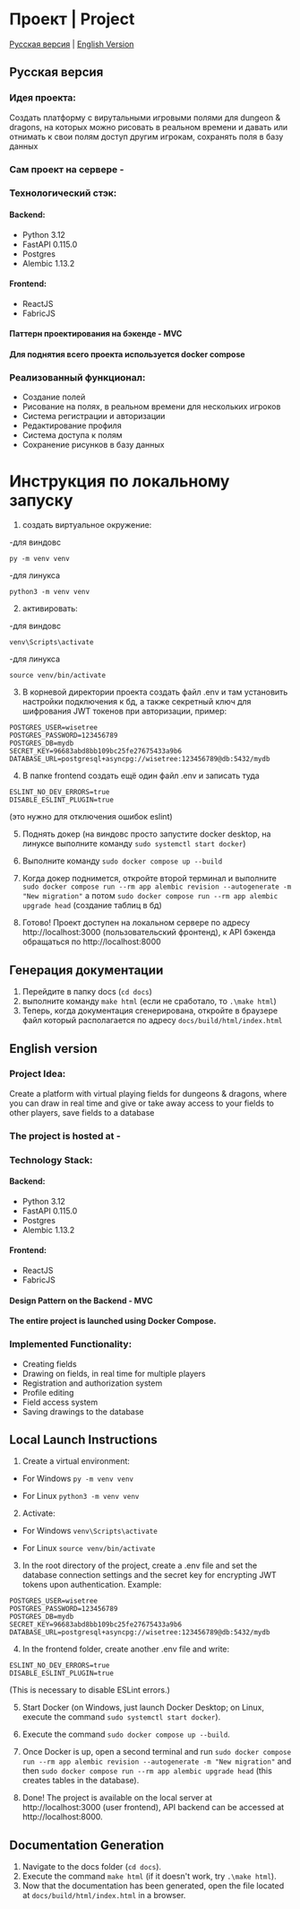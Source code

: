 # Проект  | Project 
[Русская версия](#russian-version) | [English Version](#english-version)

<a id="russian-version"></a>
##  Русская версия

### Идея проекта:
Создать платформу с вирутальными игровыми полями для dungeon & dragons, на которых можно рисовать в реальном времени и давать или отнимать к свои полям доступ другим игрокам, сохранять поля в базу данных


### Сам проект на сервере - 

### Технологический стэк:
#### Backend:
- Python 3.12
- FastAPI 0.115.0
- Postgres
- Alembic 1.13.2
#### Frontend:
- ReactJS
- FabricJS
#### Паттерн проектирования на бэкенде - MVC

#### Для поднятия всего проекта используется docker compose

### Реализованный функционал:
- Создание полей
- Рисование на полях, в реальном времени для нескольких игроков
- Система регистрации и авторизации
- Редактирование профиля
- Система доступа к полям
- Сохранение рисунков в базу данных


# Инструкция по локальному запуску 

1) создать виртуальное окружение:

-для виндовс
```commandline
py -m venv venv
```

-для линукса
```commandline
python3 -m venv venv
```

2) активировать:

-для виндовс
```commandline
venv\Scripts\activate
```

-для линукса
```commandline
source venv/bin/activate
```

3) В корневой директории проекта создать файл .env и там установить настройки подключения к бд, а также секретный ключ для шифрования JWT токенов при авторизации, пример:
```
POSTGRES_USER=wisetree
POSTGRES_PASSWORD=123456789
POSTGRES_DB=mydb
SECRET_KEY=96683abd8bb109bc25fe27675433a9b6
DATABASE_URL=postgresql+asyncpg://wisetree:123456789@db:5432/mydb
```

4) В папке frontend создать ещё один файл .env и записать туда
```
ESLINT_NO_DEV_ERRORS=true
DISABLE_ESLINT_PLUGIN=true
```
(это нужно для отключения ошибок eslint)

5) Поднять докер (на виндовс просто запустите docker desktop, на линуксе выполните команду ```sudo systemctl start docker```)

6) Выполните команду ```sudo docker compose up --build```

7) Когда докер поднимется, откройте второй терминал и выполните ```sudo docker compose run --rm app alembic revision --autogenerate -m "New migration"``` а потом ```sudo docker compose run --rm app alembic upgrade head``` (создание таблиц в бд)

8) Готово! Проект доступен на локальном сервере по адресу http://localhost:3000 (пользовательский фронтенд), к API бэкенда обращаться по http://localhost:8000



## Генерация документации

1) Перейдите в папку docs (```cd docs```)
2) выполните команду ```make html``` (если не сработало, то ```.\make html```)
3) Теперь, когда документация сгенерирована, откройте в браузере файл который располагается по адресу ```docs/build/html/index.html```

<a id="english-version"></a>
## English version

### Project Idea:
Create a platform with virtual playing fields for dungeons & dragons, where you can draw in real time and give or take away access to your fields to other players, save fields to a database

### The project is hosted at - 

### Technology Stack:
#### Backend:
- Python 3.12
- FastAPI 0.115.0
- Postgres
- Alembic 1.13.2
#### Frontend:
- ReactJS
- FabricJS

#### Design Pattern on the Backend - MVC

#### The entire project is launched using Docker Compose.

### Implemented Functionality:
- Creating fields
- Drawing on fields, in real time for multiple players
- Registration and authorization system
- Profile editing
- Field access system
- Saving drawings to the database

## Local Launch Instructions

1) Create a virtual environment:

- For Windows
```py -m venv venv```

- For Linux
```python3 -m venv venv```

2) Activate:

- For Windows
```venv\Scripts\activate```

- For Linux
```source venv/bin/activate```

3) In the root directory of the project, create a .env file and set the database connection settings and the secret key for encrypting JWT tokens upon authentication. Example:
```
POSTGRES_USER=wisetree
POSTGRES_PASSWORD=123456789
POSTGRES_DB=mydb
SECRET_KEY=96683abd8bb109bc25fe27675433a9b6
DATABASE_URL=postgresql+asyncpg://wisetree:123456789@db:5432/mydb
```

4) In the frontend folder, create another .env file and write:
```
ESLINT_NO_DEV_ERRORS=true
DISABLE_ESLINT_PLUGIN=true
```

(This is necessary to disable ESLint errors.)

5) Start Docker (on Windows, just launch Docker Desktop; on Linux, execute the command ```sudo systemctl start docker```).

6) Execute the command ```sudo docker compose up --build```.

7) Once Docker is up, open a second terminal and run ```sudo docker compose run --rm app alembic revision --autogenerate -m "New migration"``` and then ```sudo docker compose run --rm app alembic upgrade head``` (this creates tables in the database).

8) Done! The project is available on the local server at http://localhost:3000 (user frontend), API backend can be accessed at http://localhost:8000.



## Documentation Generation

1) Navigate to the docs folder (```cd docs```).
2) Execute the command ```make html``` (if it doesn't work, try ```.\make html```).
3) Now that the documentation has been generated, open the file located at ```docs/build/html/index.html``` in a browser.



